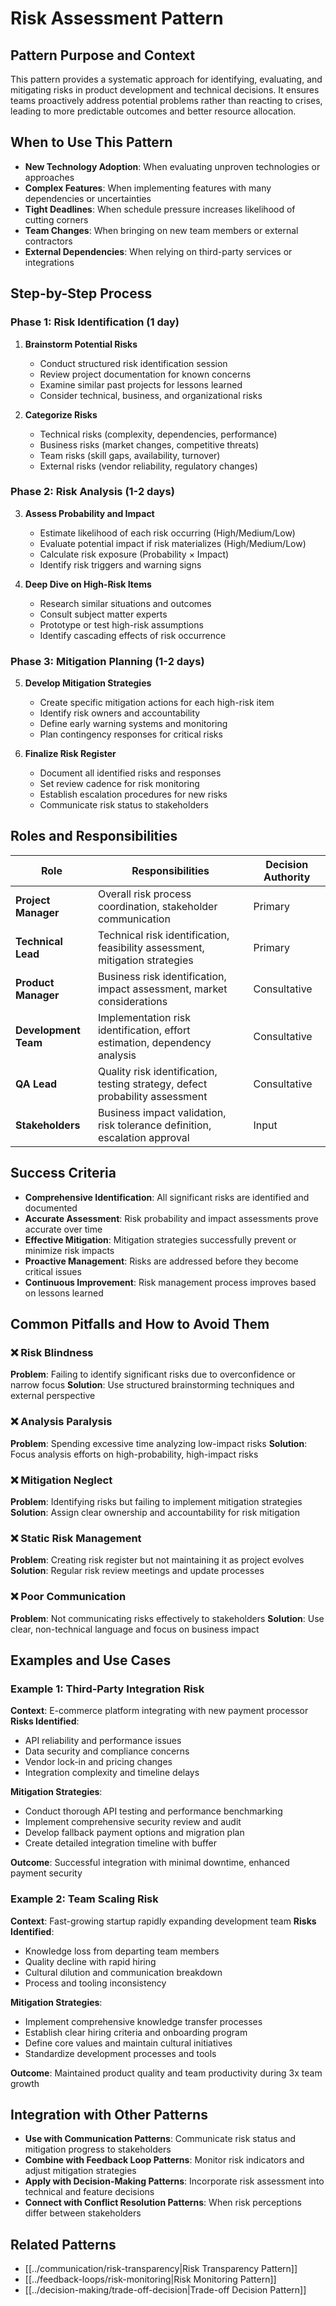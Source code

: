 # Risk Assessment Pattern

## Pattern Purpose and Context

This pattern provides a systematic approach for identifying, evaluating, and mitigating risks in product development and technical decisions. It ensures teams proactively address potential problems rather than reacting to crises, leading to more predictable outcomes and better resource allocation.

## When to Use This Pattern

- **New Technology Adoption**: When evaluating unproven technologies or approaches
- **Complex Features**: When implementing features with many dependencies or uncertainties
- **Tight Deadlines**: When schedule pressure increases likelihood of cutting corners
- **Team Changes**: When bringing on new team members or external contractors
- **External Dependencies**: When relying on third-party services or integrations

## Step-by-Step Process

### Phase 1: Risk Identification (1 day)
1. **Brainstorm Potential Risks**
   - Conduct structured risk identification session
   - Review project documentation for known concerns
   - Examine similar past projects for lessons learned
   - Consider technical, business, and organizational risks

2. **Categorize Risks**
   - Technical risks (complexity, dependencies, performance)
   - Business risks (market changes, competitive threats)
   - Team risks (skill gaps, availability, turnover)
   - External risks (vendor reliability, regulatory changes)

### Phase 2: Risk Analysis (1-2 days)
3. **Assess Probability and Impact**
   - Estimate likelihood of each risk occurring (High/Medium/Low)
   - Evaluate potential impact if risk materializes (High/Medium/Low)
   - Calculate risk exposure (Probability × Impact)
   - Identify risk triggers and warning signs

4. **Deep Dive on High-Risk Items**
   - Research similar situations and outcomes
   - Consult subject matter experts
   - Prototype or test high-risk assumptions
   - Identify cascading effects of risk occurrence

### Phase 3: Mitigation Planning (1-2 days)
5. **Develop Mitigation Strategies**
   - Create specific mitigation actions for each high-risk item
   - Identify risk owners and accountability
   - Define early warning systems and monitoring
   - Plan contingency responses for critical risks

6. **Finalize Risk Register**
   - Document all identified risks and responses
   - Set review cadence for risk monitoring
   - Establish escalation procedures for new risks
   - Communicate risk status to stakeholders

## Roles and Responsibilities

| Role | Responsibilities | Decision Authority |
|------|------------------|-------------------|
| **Project Manager** | Overall risk process coordination, stakeholder communication | Primary |
| **Technical Lead** | Technical risk identification, feasibility assessment, mitigation strategies | Primary |
| **Product Manager** | Business risk identification, impact assessment, market considerations | Consultative |
| **Development Team** | Implementation risk identification, effort estimation, dependency analysis | Consultative |
| **QA Lead** | Quality risk identification, testing strategy, defect probability assessment | Consultative |
| **Stakeholders** | Business impact validation, risk tolerance definition, escalation approval | Input |

## Success Criteria

- **Comprehensive Identification**: All significant risks are identified and documented
- **Accurate Assessment**: Risk probability and impact assessments prove accurate over time
- **Effective Mitigation**: Mitigation strategies successfully prevent or minimize risk impacts
- **Proactive Management**: Risks are addressed before they become critical issues
- **Continuous Improvement**: Risk management process improves based on lessons learned

## Common Pitfalls and How to Avoid Them

### ❌ Risk Blindness
**Problem**: Failing to identify significant risks due to overconfidence or narrow focus
**Solution**: Use structured brainstorming techniques and external perspective

### ❌ Analysis Paralysis
**Problem**: Spending excessive time analyzing low-impact risks
**Solution**: Focus analysis efforts on high-probability, high-impact risks

### ❌ Mitigation Neglect
**Problem**: Identifying risks but failing to implement mitigation strategies
**Solution**: Assign clear ownership and accountability for risk mitigation

### ❌ Static Risk Management
**Problem**: Creating risk register but not maintaining it as project evolves
**Solution**: Regular risk review meetings and update processes

### ❌ Poor Communication
**Problem**: Not communicating risks effectively to stakeholders
**Solution**: Use clear, non-technical language and focus on business impact

## Examples and Use Cases

### Example 1: Third-Party Integration Risk
**Context**: E-commerce platform integrating with new payment processor
**Risks Identified**:
- API reliability and performance issues
- Data security and compliance concerns
- Vendor lock-in and pricing changes
- Integration complexity and timeline delays

**Mitigation Strategies**:
- Conduct thorough API testing and performance benchmarking
- Implement comprehensive security review and audit
- Develop fallback payment options and migration plan
- Create detailed integration timeline with buffer

**Outcome**: Successful integration with minimal downtime, enhanced payment security

### Example 2: Team Scaling Risk
**Context**: Fast-growing startup rapidly expanding development team
**Risks Identified**:
- Knowledge loss from departing team members
- Quality decline with rapid hiring
- Cultural dilution and communication breakdown
- Process and tooling inconsistency

**Mitigation Strategies**:
- Implement comprehensive knowledge transfer processes
- Establish clear hiring criteria and onboarding program
- Define core values and maintain cultural initiatives
- Standardize development processes and tools

**Outcome**: Maintained product quality and team productivity during 3x team growth

## Integration with Other Patterns

- **Use with Communication Patterns**: Communicate risk status and mitigation progress to stakeholders
- **Combine with Feedback Loop Patterns**: Monitor risk indicators and adjust mitigation strategies
- **Apply with Decision-Making Patterns**: Incorporate risk assessment into technical and feature decisions
- **Connect with Conflict Resolution Patterns**: When risk perceptions differ between stakeholders

## Related Patterns

- [[../communication/risk-transparency|Risk Transparency Pattern]]
- [[../feedback-loops/risk-monitoring|Risk Monitoring Pattern]]
- [[../decision-making/trade-off-decision|Trade-off Decision Pattern]]